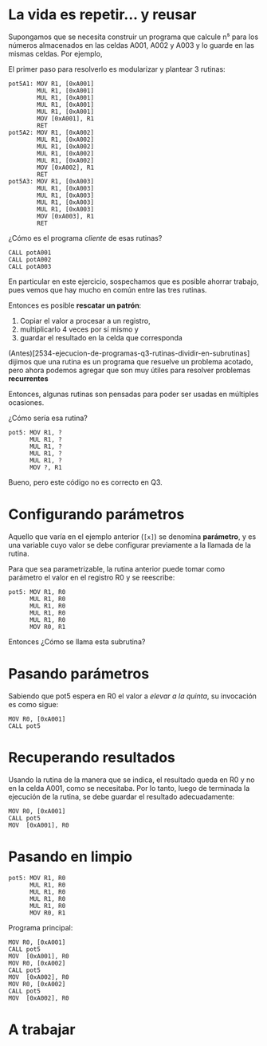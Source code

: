 # La vida es repetir... y reusar

Supongamos que se necesita construir un programa que calcule n⁵ para los números almacenados en las celdas A001, A002 y A003 y lo guarde en las mismas celdas. Por ejemplo,

El primer paso para resolverlo es modularizar y plantear 3 rutinas:


```
pot5A1: MOV R1, [0xA001]
        MUL R1, [0xA001]
        MUL R1, [0xA001]
        MUL R1, [0xA001]
        MUL R1, [0xA001]
        MOV [0xA001], R1
        RET
pot5A2: MOV R1, [0xA002]
        MUL R1, [0xA002]
        MUL R1, [0xA002]
        MUL R1, [0xA002]
        MUL R1, [0xA002]
        MOV [0xA002], R1
        RET
pot5A3: MOV R1, [0xA003]
        MUL R1, [0xA003]
        MUL R1, [0xA003]
        MUL R1, [0xA003]
        MUL R1, [0xA003]
        MOV [0xA003], R1
        RET
```


¿Cómo es el programa *cliente* de esas rutinas?

```
CALL potA001
CALL potA002
CALL potA003
```

En particular en este ejercicio, sospechamos que es posible ahorrar trabajo, pues vemos que hay mucho en común entre las tres rutinas. 

Entonces es posible **rescatar un patrón**:

1. Copiar el valor a procesar a un registro,
2. multiplicarlo 4 veces por sí mismo y 
3. guardar el resultado en la celda que corresponda


(Antes)[2534-ejecucion-de-programas-q3-rutinas-dividir-en-subrutinas] dijimos que una rutina es un programa que resuelve un problema acotado, pero ahora podemos agregar que son muy útiles para resolver problemas **recurrentes**

Entonces, algunas rutinas son pensadas para poder ser usadas en múltiples ocasiones. 

¿Cómo sería esa rutina? 

```
pot5: MOV R1, ?
      MUL R1, ?
      MUL R1, ?
      MUL R1, ?
      MUL R1, ?
      MOV ?, R1
```

Bueno, pero este código no es correcto en Q3. 

# Configurando parámetros

Aquello que varía en el ejemplo anterior (`[x]`) se denomina **parámetro**, y es una variable cuyo valor se debe configurar previamente a la llamada de la rutina. 

Para que sea parametrizable, la rutina anterior puede tomar como parámetro el valor en el registro R0 y se reescribe:

```
pot5: MOV R1, R0
      MUL R1, R0
      MUL R1, R0
      MUL R1, R0
      MUL R1, R0
      MOV R0, R1
```

Entonces ¿Cómo se llama esta subrutina?

# Pasando parámetros

Sabiendo que pot5 espera en R0 el valor a *elevar a la quinta*, su invocación es como sigue:

```
MOV R0, [0xA001]
CALL pot5
```
# Recuperando resultados

Usando la rutina de la manera que se indica, el resultado queda en R0 y no en la celda A001, como se necesitaba. Por lo tanto, luego de terminada la ejecución de la rutina, se debe guardar el resultado adecuadamente:

```
MOV R0, [0xA001]
CALL pot5
MOV  [0xA001], R0
```

# Pasando en limpio


```
pot5: MOV R1, R0
      MUL R1, R0
      MUL R1, R0
      MUL R1, R0
      MUL R1, R0
      MOV R0, R1
```

Programa principal:
```
MOV R0, [0xA001]
CALL pot5
MOV  [0xA001], R0
MOV R0, [0xA002]
CALL pot5
MOV  [0xA002], R0
MOV R0, [0xA002]
CALL pot5
MOV  [0xA002], R0
```


# A trabajar